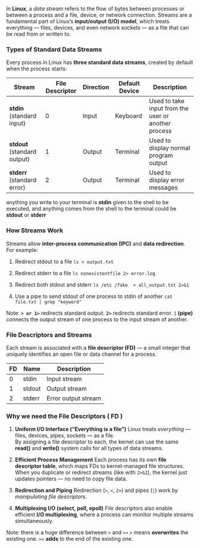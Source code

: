 In **Linux**, a _data stream_ refers to the flow of bytes between processes or between a process and a file, device, or network connection. Streams are a fundamental part of Linux’s **input/output (I/O) model**, which treats everything — files, devices, and even network sockets — as a file that can be read from or written to. 
###  Types of Standard Data Streams

Every process in Linux has **three standard data streams**, created by default when the process starts:

| Stream                       | File Descriptor | Direction | Default Device | Description                                         |
| ---------------------------- | --------------- | --------- | -------------- | --------------------------------------------------- |
| **stdin** (standard input)   | 0               | Input     | Keyboard       | Used to take input from the user or another process |
| **stdout** (standard output) | 1               | Output    | Terminal       | Used to display normal program output               |
| **stderr** (standard error)  | 2               | Output    | Terminal       | Used to display error messages                      |
anything you write to your terminal is  **stdin** given to the shell to be executed, and anything comes from the shell to the terminal could be **stdout** or **stderr** 

### How Streams Work

Streams allow **inter-process communication (IPC)** and **data redirection**. For example:

1. Redirect stdout to a file 
`ls > output.txt`  

2. Redirect stderr to a file 
`ls nonexistentfile 2> error.log`

3. Redirect both stdout and stderr
`ls /etc /fake  > all_output.txt 2>&1`  

4. Use a pipe to send stdout of one process to stdin of another 
`cat file.txt | grep "keyword"`

Note: 
**`> or 1>`** redirects standard output.
**`2>`** redirects standard error.
**`|` (pipe)** connects the output stream of one process to the input stream of another.


###  File Descriptors and Streams

Each stream is associated with a **file descriptor (FD)** — a small integer that uniquely identifies an open file or data channel for a process.

| FD  | Name   | Description         |
| --- | ------ | ------------------- |
| 0   | stdin  | Input stream        |
| 1   | stdout | Output stream       |
| 2   | stderr | Error output stream |
### Why we need the File Descriptors ( FD )
1. **Uniform I/O Interface (“Everything is a file”)**
Linux treats _everything_ — files, devices, pipes, sockets — as a file.  
By assigning a file descriptor to each, the kernel can use the same **read()** and **write()** system calls for all types of data streams.

2. **Efficient Process Management**
Each process has its own **file descriptor table**, which maps FDs to kernel-managed file structures.  
When you duplicate or redirect streams (like with `2>&1`), the kernel just updates pointers — no need to copy file data.

3. **Redirection and Piping**
Redirection (`>`, `<`, `2>`) and pipes (`|`) work _by manipulating file descriptors_.

4. **Multiplexing I/O (select, poll, epoll)**
File descriptors also enable efficient **I/O multiplexing**, where a process can monitor multiple streams simultaneously.

Note: 
there is a huge difference between `>` and `>>`
`>` means **overwrites** the existing one.
`>>` **adds** to the end of the existing one.